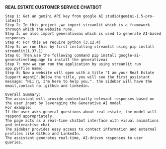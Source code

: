 ****REAL ESTATE CUSTOMER SERVICE CHATBOT****

    Step 1: Get an gemini API key from google AI studio(gemini-1.5-pro-latest)
    Step 2: In this project ,we import streamlit which is a framework through which the website runs.
    Step 3: we also import generativeai which is used to generate AI-based responses .
    Step 4: For this we require python (3.12.4)
    Step 5: we run this by first installing streamlit using pip install streamlit(1.37.1)
    Step 6: Then,use the following command pip install google-ai-generativelanguage to install the generativeai
    Step 7: now we can run the application by using streamlit run app.py(file name)
    Step 8: Now a website will open with a title "I am your Real Estate Support Agent🛬".Below the title, you will see the first assistant message: "Hii 🤖, I'm here to help you.". the sidebar will have the email,contact no.,github and linkedin.

    Overall Summary:
    The assistant will provide contextually relevant responses based on the user input by leveraging the Generative AI model.
    For example:
    If the user asks general questions about real estate, the model will respond appropriately.
    The page acts as a real-time chatbot interface with visual animations and interactive chat.
    The sidebar provides easy access to contact information and external profiles like GitHub and LinkedIn.
    The assistant generates real-time, AI-driven responses to user queries.
